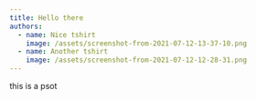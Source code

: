 ```yaml
---
title: Hello there
authors:
  - name: Nice tshirt
    image: /assets/screenshot-from-2021-07-12-13-37-10.png
  - name: Another tshirt
    image: /assets/screenshot-from-2021-07-12-12-28-31.png
---
```

this is a psot